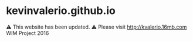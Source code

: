 # kevinvalerio.github.io
:warning: This website has been updated.
:warning: Please visit http://kvalerio.16mb.com
WIM Project 2016
